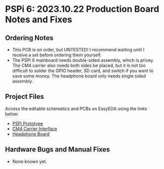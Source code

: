 # PSPi 6: 2023.10.22 Production Board Notes and Fixes

## Ordering Notes
- This PCB is on order, but UNTESTED! I recommend waiting until I receive a set before ordering them yourself.
- The PSPi 6 mainboard needs double-sided assembly, which is pricey. The CM4 carrier also needs both sides be placed, but it is not too difficult to solder the GPIO header, SD card, and switch if you want to save some money. The headphone board only needs single sided assembly.

## Project Files
Access the editable schematics and PCBs on EasyEDA using the links below:
- [PSPi Prototype]()
- [CM4 Carrier Interface](https://oshwlab.com/adamseamster/pspi-version-6-cm4-interface)
- [Headphone Board](https://oshwlab.com/adamseamster/pspi-6-headphone-board)

## Hardware Bugs and Manual Fixes
- None known yet.
